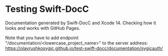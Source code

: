 # Testing Swift-DocC
Documentation generated by Swift-DocC and Xcode 14. Checking how it looks and works with GitHub Pages.

Note that you have to add endpoint "/documentation/<lowercase_project_name>" to the server address:
https://olavrushkosygic.github.io/test-swift-docc/documentation/sygicauth/
